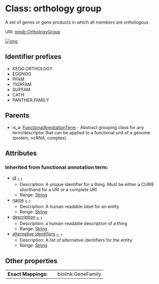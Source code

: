 
# Class: orthology group


A set of genes or gene products in which all members are orthologous

URI: [nmdc:OrthologyGroup](https://microbiomedata/meta/OrthologyGroup)


[![img](https://yuml.me/diagram/nofunky;dir:TB/class/[FunctionalAnnotationTerm]^-[OrthologyGroup&#124;id(i):string;name(i):string%20%3F;description(i):string%20%3F;alternative_identifiers(i):string%20*],[FunctionalAnnotationTerm])](https://yuml.me/diagram/nofunky;dir:TB/class/[FunctionalAnnotationTerm]^-[OrthologyGroup&#124;id(i):string;name(i):string%20%3F;description(i):string%20%3F;alternative_identifiers(i):string%20*],[FunctionalAnnotationTerm])

## Identifier prefixes

 * KEGG.ORTHOLOGY
 * EGGNOG
 * PFAM
 * TIGRFAM
 * SUPFAM
 * CATH
 * PANTHER.FAMILY

## Parents

 *  is_a: [FunctionalAnnotationTerm](FunctionalAnnotationTerm.md) - Abstract grouping class for any term/descriptor that can be applied to a functional unit of a genome (protein, ncRNA, complex).

## Attributes


### Inherited from functional annotation term:

 * [id](id.md)  <sub>1..1</sub>
     * Description: A unique identifier for a thing. Must be either a CURIE shorthand for a URI or a complete URI
     * Range: [String](types/String.md)
 * [name](name.md)  <sub>0..1</sub>
     * Description: A human readable label for an entity
     * Range: [String](types/String.md)
 * [description](description.md)  <sub>0..1</sub>
     * Description: a human-readable description of a thing
     * Range: [String](types/String.md)
 * [alternative identifiers](alternative_identifiers.md)  <sub>0..\*</sub>
     * Description: A list of alternative identifiers for the entity.
     * Range: [String](types/String.md)

## Other properties

|  |  |  |
| --- | --- | --- |
| **Exact Mappings:** | | biolink:GeneFamily |

